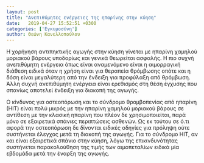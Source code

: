 ```yaml
---
layout: post
title: "Ανεπιθύμητες ενέργειες της ηπαρίνης στην κύηση"
date:   2019-04-27 15:52:51 +0300
categories: ['Εγκυμοσύνη']
author: Θεώνη Κανελλοπούλου
---
```


Η χορήγηση αντιπηκτικής αγωγής στην κύηση γίνεται με ηπαρίνη χαμηλού μοριακού βάρους υποδορίως και γενικά θεωρείται ασφαλής. Η πιο συχνή ανεπιθύμητη ενέργεια όπως είναι αναμενόμενο είναι η αιμορραγική διάθεση ειδικά όταν η χρήση είναι για θεραπεία θρόμβωσης οπότε και η δόση είναι μεγαλύτερη από την ένδειξη για προφύλαξη από θρόμβωση. Άλλη συχνή ανεπιθύμητη ενέργεια είναι ερεθισμός στη θέση έγχυσης που σπανίως αποτελεί ένδειξη για διακοπή της αγωγής.
<!--break-->

O κίνδυνος για οστεοπόρωση και το σύνδρομο θρομβοπενίας από ηπαρίνη (ΗΙΤ) είναι πολύ μικρός με την ηπαρίνη χαμηλού μοριακού βάρους σε αντίθεση με την κλασική ηπαρίνη που πλέον δε χρησιμοποιείται, παρά μόνο σε εξαιρετικά σπάνιες περιπτώσεις ασθενών. Ως εκ τούτου σε ό.τι αφορά την οστεοπόρωση δε δίνονται ειδικές οδηγίες για πρόληψη ούτε συστήνεται έλεγχος μετά τη διακοπή της αγωγής. Για το σύνδρομο ΗΙΤ, αν και είναι εξαιρετικά σπάνιο στην κύηση, λόγω της επικινδυνότητας συστήνεται παρακολούθηση της τιμής των αιμοπεταλίων ειδικά μία εβδομάδα μετά την έναρξη της αγωγής.

